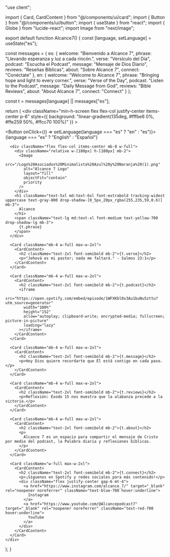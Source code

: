 "use client";

import { Card, CardContent } from "@/components/ui/card";
import { Button } from "@/components/ui/button";
import { useState } from "react";
import { Globe } from "lucide-react";
import Image from "next/image";

export default function Alcance7() {
  const [language, setLanguage] = useState("es");

  const messages = {
    es: {
      welcome: "Bienvenido a Alcance 7",
      phrase: "Llevando esperanza y luz a cada rincón.",
      verse: "Versículo del Día",
      podcast: "Escucha el Podcast",
      message: "Mensaje de Dios Diario",
      reviews: "Reseñas Bíblicas",
      about: "Sobre Alcance 7",
      connect: "Conéctate"
    },
    en: {
      welcome: "Welcome to Alcance 7",
      phrase: "Bringing hope and light to every corner.",
      verse: "Verse of the Day",
      podcast: "Listen to the Podcast",
      message: "Daily Message from God",
      reviews: "Bible Reviews",
      about: "About Alcance 7",
      connect: "Connect"
    }
  };

  const t = messages[language] || messages["es"];

  return (
    <div
      className="min-h-screen flex flex-col justify-center items-center p-6"
      style={{
        background: "linear-gradient(135deg, #fffbe6 0%, #ffe259 50%, #ffcc70 100%)"
      }}
    >
      <div className="flex justify-end w-full max-w-2xl mb-4">
        <Button onClick={() => setLanguage(language === "es" ? "en" : "es")}>
          <Globe className="mr-2" /> {language === "es" ? "English" : "Español"}
        </Button>
      </div>

      <div className="flex flex-col items-center mb-8 w-full">
        <div className="relative w-[180px] h-[180px] mb-2">
          <Image
            src="/Logo%20Asociados%20Minimalista%20Azul%20y%20Naranja%20(1).png"
            alt="Alcance 7 Logo"
            layout="fill"
            objectFit="contain"
            priority
          />
        </div>
        <h1 className="text-5xl md:text-6xl font-extrabold tracking-widest uppercase text-gray-800 drop-shadow-[0_5px_20px_rgba(255,235,59,0.6)] mb-3">
          Alcance
        </h1>
        <span className="text-lg md:text-xl font-medium text-yellow-700 drop-shadow-lg mb-3">
          {t.phrase}
        </span>
      </div>

      <Card className="mb-4 w-full max-w-2xl">
        <CardContent>
          <h2 className="text-2xl font-semibold mb-2">{t.verse}</h2>
          <p>"Jehová es mi pastor; nada me faltará." - Salmos 23:1</p>
        </CardContent>
      </Card>

      <Card className="mb-4 w-full max-w-2xl">
        <CardContent>
          <h2 className="text-2xl font-semibold mb-2">{t.podcast}</h2>
          <iframe
            src="https://open.spotify.com/embed/episode/1WFXKbl0x3Au1buNu5zttu?utm_source=generator"
            width="100%"
            height="152"
            allow="autoplay; clipboard-write; encrypted-media; fullscreen; picture-in-picture"
            loading="lazy"
          ></iframe>
        </CardContent>
      </Card>

      <Card className="mb-4 w-full max-w-2xl">
        <CardContent>
          <h2 className="text-2xl font-semibold mb-2">{t.message}</h2>
          <p>Hoy Dios quiere recordarte que Él está contigo en cada paso.</p>
        </CardContent>
      </Card>

      <Card className="mb-4 w-full max-w-2xl">
        <CardContent>
          <h2 className="text-2xl font-semibold mb-2">{t.reviews}</h2>
          <p>Reflexión: Éxodo 15 nos muestra que la alabanza precede a la victoria.</p>
        </CardContent>
      </Card>

      <Card className="mb-4 w-full max-w-2xl">
        <CardContent>
          <h2 className="text-2xl font-semibold mb-2">{t.about}</h2>
          <p>
            Alcance 7 es un espacio para compartir el mensaje de Cristo por medio del podcast, la Palabra diaria y reflexiones bíblicas.
          </p>
        </CardContent>
      </Card>

      <Card className="w-full max-w-2xl">
        <CardContent>
          <h2 className="text-2xl font-semibold mb-2">{t.connect}</h2>
          <p>¡Síguenos en Spotify y redes sociales para más contenido!</p>
          <div className="flex justify-center gap-6 mt-4">
            <a href="https://www.instagram.com/alcance_7/" target="_blank" rel="noopener noreferrer" className="text-blue-700 hover:underline">
              Instagram
            </a>
            <a href="https://www.youtube.com/@Alcancepodcast7" target="_blank" rel="noopener noreferrer" className="text-red-700 hover:underline">
              YouTube
            </a>
          </div>
        </CardContent>
      </Card>
    </div>
  );
}
